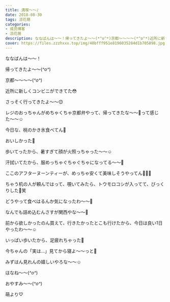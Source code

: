 ```yaml
---
title: 満喫〜〜♪
date: 2018-08-30
tags: 涼花萌
categories: 
- 成员博客
- 涼花萌
description: ななばんは〜〜！帰ってきたよ〜〜(*^o^*)京都〜〜〜〜(*^o^*)近所に新しくコンビニができてた😳さっそく行ってきたよ〜〜😊レジのおっちゃんがめ...
cover: https://files.zzzhxxx.top/img/40bfff951e8196035284d1b705898.jpg 
---
```







ななばんは〜〜！






帰ってきたよ〜〜(*^o^*)



京都〜〜〜〜(*^o^*)






近所に新しくコンビニができてた😳


さっそく行ってきたよ〜〜😊



レジのおっちゃんがめちゃくちゃ京都弁やって、帰ってきたな〜〜💓って感じた〜〜☺️











今日な、桃のかき氷食べてん🍑








おいしかった💓






歩いてったから、暑すぎて顔が火照っちゃった〜〜☺️











汗拭いてたから、服めっちゃぐちゃぐちゃになってる〜〜🙈






ここのアフターヌーンティーが、めっちゃ安くて美味しそうやってん🍰💓💓





ちゃう机の人が頼んではって、覗いてみたら、トウモロコシが入ってて、びっくりした🙈笑




どうやって食べはるんか気になったわ〜〜🌽





なんでも詰め込むんさすが関西やな〜〜🌽










前から欲しかったのん買えて、行きたかったとこも行けたから、今日は良い1日やったわ〜〜☺️




いっぱい歩いたから、足疲れちゃった🍬









今ちゃんの「実は…」見てから寝よ〜〜っと💓



みずはん見れんの嬉しいやろな〜〜☺️






ほなね〜〜(*^o^*)



おやすみ〜〜(*^o^*)




萌より♡


